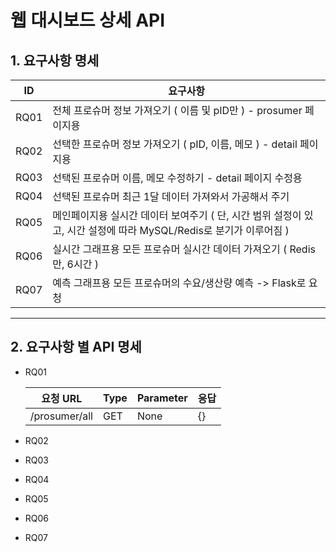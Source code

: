 # 웹 대시보드 상세 API



## 1. 요구사항 명세

| ID   | 요구사항                                                     |
| ---- | ------------------------------------------------------------ |
| RQ01 | 전체 프로슈머 정보 가져오기 ( 이름 및 pID만 ) - prosumer 페이지용 |
| RQ02 | 선택한 프로슈머 정보 가져오기 ( pID, 이름, 메모 ) - detail 페이지용 |
| RQ03 | 선택된 프로슈머 이름, 메모 수정하기 - detail 페이지 수정용   |
| RQ04 | 선택된 프로슈머 최근 1달 데이터 가져와서 가공해서 주기       |
| RQ05 | 메인페이지용 실시간 데이터 보여주기 ( 단, 시간 범위 설정이 있고, 시간 설정에 따라 MySQL/Redis로 분기가 이루어짐 ) |
| RQ06 | 실시간 그래프용 모든 프로슈머 실시간 데이터 가져오기 (  Redis만, 6시간 ) |
| RQ07 | 예측 그래프용 모든 프로슈머의 수요/생산량 예측 -> Flask로 요청 |

---



## 2. 요구사항 별 API 명세

* RQ01

  | 요청 URL      | Type | Parameter | 응답 |
  | ------------- | ---- | --------- | ---- |
  | /prosumer/all | GET  | None      | {}   |

  

* RQ02

* RQ03

* RQ04

* RQ05

* RQ06

* RQ07







